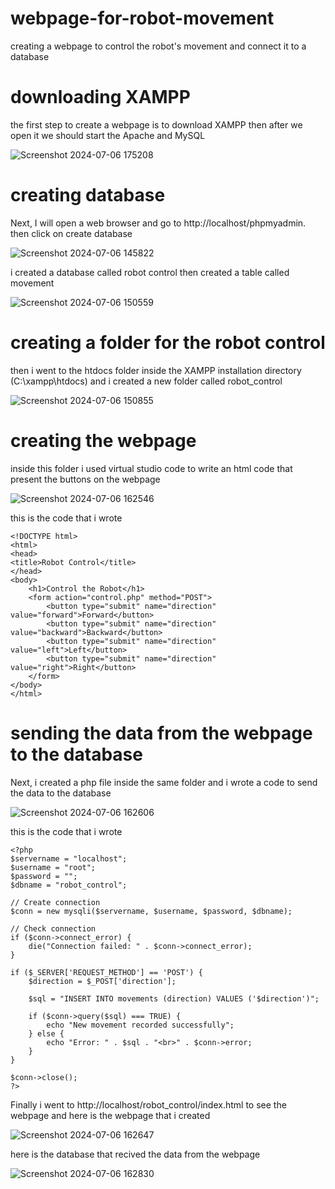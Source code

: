 # webpage-for-robot-movement
creating a webpage to control the robot's movement and connect it to a database

# downloading XAMPP 

the first step to create a webpage is to download XAMPP then after we open it we should start the Apache and MySQL

![Screenshot 2024-07-06 175208](https://github.com/FaisalBaqutyan/webpage-for-robot-mpvement/assets/174335196/90f2ca85-66e1-4380-a37c-62ac33aa885b)

# creating database

Next, I will open a web browser and go to http://localhost/phpmyadmin. then click on create database 

![Screenshot 2024-07-06 145822](https://github.com/FaisalBaqutyan/webpage-for-robot-mpvement/assets/174335196/268a7485-544d-4fff-acc8-2d9ebb485f1c)

i created a database called robot control then created a table called movement 

![Screenshot 2024-07-06 150559](https://github.com/FaisalBaqutyan/webpage-for-robot-mpvement/assets/174335196/bfc23b02-31b1-4e83-ae34-6ea6115dbdcf)

# creating a folder for the robot control 

then i went to the htdocs folder inside the XAMPP installation directory (C:\xampp\htdocs) and i created a new folder called robot_control 

![Screenshot 2024-07-06 150855](https://github.com/FaisalBaqutyan/webpage-for-robot-mpvement/assets/174335196/77d79ade-07d3-4642-ac05-f14413198f7d)


# creating the webpage 

inside this folder i used virtual studio code to write an html code that present the buttons on the webpage 

![Screenshot 2024-07-06 162546](https://github.com/FaisalBaqutyan/webpage-for-robot-mpvement/assets/174335196/f5402926-4bc0-4069-b11e-1e7cd9ff782b)

this is the code that i wrote 

```
<!DOCTYPE html>
<html>
<head>
<title>Robot Control</title>
</head>
<body>
    <h1>Control the Robot</h1>
    <form action="control.php" method="POST">
        <button type="submit" name="direction" value="forward">Forward</button>
        <button type="submit" name="direction" value="backward">Backward</button>
        <button type="submit" name="direction" value="left">Left</button>
        <button type="submit" name="direction" value="right">Right</button>
    </form>
</body>
</html>
```

# sending the data from the webpage to the database

Next, i created a php file inside the same folder and i wrote a code to send the data to the database 

![Screenshot 2024-07-06 162606](https://github.com/FaisalBaqutyan/webpage-for-robot-mpvement/assets/174335196/f68de6ca-d53d-489a-8aa5-ea21cff2f69f)


this is the code that i wrote 

```
<?php
$servername = "localhost";
$username = "root";
$password = "";
$dbname = "robot_control";

// Create connection
$conn = new mysqli($servername, $username, $password, $dbname);

// Check connection
if ($conn->connect_error) {
    die("Connection failed: " . $conn->connect_error);
}

if ($_SERVER['REQUEST_METHOD'] == 'POST') {
    $direction = $_POST['direction'];
    
    $sql = "INSERT INTO movements (direction) VALUES ('$direction')";
    
    if ($conn->query($sql) === TRUE) {
        echo "New movement recorded successfully";
    } else {
        echo "Error: " . $sql . "<br>" . $conn->error;
    }
}

$conn->close();
?>
```

Finally i went to http://localhost/robot_control/index.html to see the webpage and here is the webpage that i created 

![Screenshot 2024-07-06 162647](https://github.com/FaisalBaqutyan/webpage-for-robot-mpvement/assets/174335196/6fdc7a2b-89f4-4b35-8594-ed9d2d2abeb6)


here is the database that recived the data from the webpage 

![Screenshot 2024-07-06 162830](https://github.com/FaisalBaqutyan/webpage-for-robot-mpvement/assets/174335196/95ca4e1c-6c1b-415b-a5ef-45f8fbf68dc3)

